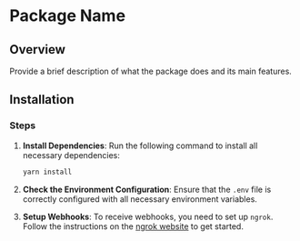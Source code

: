 # Package Name

## Overview
Provide a brief description of what the package does and its main features.

## Installation

### Steps

1. **Install Dependencies**: Run the following command to install all necessary dependencies:
   ```bash
   yarn install
   ```

2. **Check the Environment Configuration**: Ensure that the `.env` file is correctly configured with all necessary environment variables.

3. **Setup Webhooks**: To receive webhooks, you need to set up `ngrok`. Follow the instructions on the [ngrok website](https://ngrok.com/) to get started.

